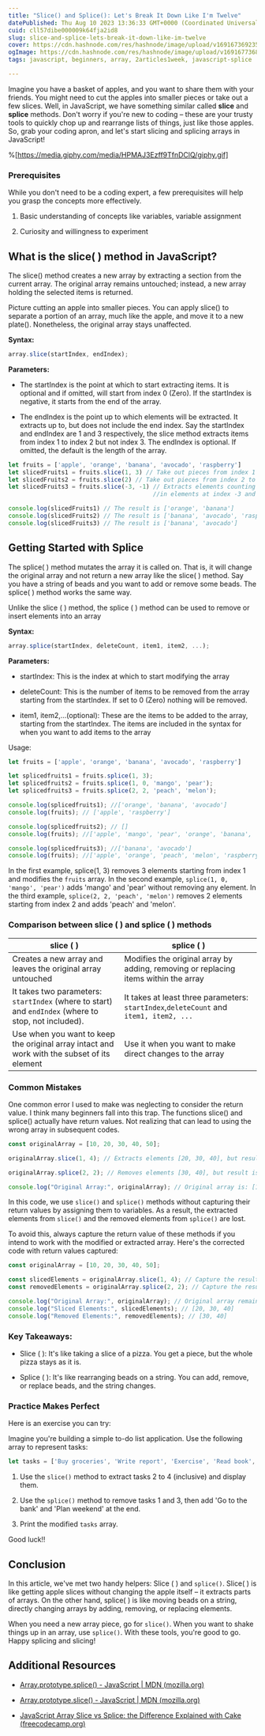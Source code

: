 ```yaml
---
title: "Slice() and Splice(): Let's Break It Down Like I'm Twelve"
datePublished: Thu Aug 10 2023 13:36:33 GMT+0000 (Coordinated Universal Time)
cuid: cll57dibe000009k64fja2id8
slug: slice-and-splice-lets-break-it-down-like-im-twelve
cover: https://cdn.hashnode.com/res/hashnode/image/upload/v1691673692358/599cb6a9-ba52-4343-a1aa-e04755132dad.png
ogImage: https://cdn.hashnode.com/res/hashnode/image/upload/v1691677368688/e51d1d0e-8a98-467c-acef-c9efa7089484.png
tags: javascript, beginners, array, 2articles1week, javascript-splice

---
```


Imagine you have a basket of apples, and you want to share them with your friends. You might need to cut the apples into smaller pieces or take out a few slices. Well, in JavaScript, we have something similar called **slice** and **splice** methods. Don't worry if you're new to coding – these are your trusty tools to quickly chop up and rearrange lists of things, just like those apples. So, grab your coding apron, and let's start slicing and splicing arrays in JavaScript!

%[https://media.giphy.com/media/HPMAJ3Ezff9TfnDClQ/giphy.gif] 

### Prerequisites

While you don't need to be a coding expert, a few prerequisites will help you grasp the concepts more effectively.

1. Basic understanding of concepts like variables, variable assignment
    
2. Curiosity and willingness to experiment
    

## What is the slice( ) method in JavaScript?

The slice() method creates a new array by extracting a section from the current array. The original array remains untouched; instead, a new array holding the selected items is returned.

Picture cutting an apple into smaller pieces. You can apply slice() to separate a portion of an array, much like the apple, and move it to a new plate(). Nonetheless, the original array stays unaffected.

**Syntax:**

```javascript
array.slice(startIndex, endIndex);
```

**Parameters:**

* The startIndex is the point at which to start extracting items. It is optional and if omitted, will start from index 0 (Zero). If the startIndex is negative, it starts from the end of the array.
    
* The endIndex is the point up to which elements will be extracted. It extracts up to, but does not include the end index. Say the startIndex and endIndex are 1 and 3 respectively, the slice method extracts items from index 1 to index 2 but not index 3. The endIndex is optional. If omitted, the default is the length of the array.
    

```javascript
let fruits = ['apple', 'orange', 'banana', 'avocado', 'raspberry']
let slicedFruits1 = fruits.slice(1, 3) // Take out pieces from index 1 to 2
let slicedFruits2 = fruits.slice(2) // Take out pieces from index 2 to the end of the array
let slicedFruits3 = fruits.slice(-3, -1) // Extracts elements counting from the end, resulting 
                                         //in elements at index -3 and -2 from the end.

console.log(slicedFruits1) // The result is ['orange', 'banana']
console.log(slicedFruits2) // The result is ['banana', 'avocado', 'raspberry']
console.log(slicedFruits3) // The result is ['banana', 'avocado']
```

## Getting Started with Splice

The splice( ) method mutates the array it is called on. That is, it will change the original array and not return a new array like the slice( ) method. Say you have a string of beads and you want to add or remove some beads. The splice( ) method works the same way.

Unlike the slice ( ) method, the splice ( ) method can be used to remove or insert elements into an array

**Syntax:**

```javascript
array.splice(startIndex, deleteCount, item1, item2, ...);
```

**Parameters:**

* startIndex: This is the index at which to start modifying the array
    
* deleteCount: This is the number of items to be removed from the array starting from the startIndex. If set to 0 (Zero) nothing will be removed.
    
* item1, item2,...(optional): These are the items to be added to the array, starting from the startIndex. The items are included in the syntax for when you want to add items to the array
    

Usage:

```javascript
let fruits = ['apple', 'orange', 'banana', 'avocado', 'raspberry']

let splicedfruits1 = fruits.splice(1, 3);
let splicedfruits2 = fruits.splice(1, 0, 'mango', 'pear');
let splicedfruits3 = fruits.splice(2, 2, 'peach', 'melon');

console.log(splicedfruits1); //['orange', 'banana', 'avocado']
console.log(fruits); // ['apple', 'raspberry']

console.log(splicedfruits2); // []
console.log(fruits); //['apple', 'mango', 'pear', 'orange', 'banana', 'avocado', 'raspberry']

console.log(splicedfruits3); //['banana', 'avocado']
console.log(fruits); //['apple', 'orange', 'peach', 'melon', 'raspberry']
```

In the first example, splice(1, 3) removes 3 elements starting from index 1 and modifies the `fruits` array. In the second example, `splice(1, 0, 'mango', 'pear')` adds 'mango' and 'pear' without removing any element. In the third example, `splice(2, 2, 'peach', 'melon')` removes 2 elements starting from index 2 and adds 'peach' and 'melon'.

### Comparison between slice ( ) and splice ( ) methods

| slice ( ) | splice ( ) |
| --- | --- |
| Creates a new array and leaves the original array untouched | Modifies the original array by adding, removing or replacing items within the array |
| It takes two parameters: `startIndex` (where to start) and `endIndex` (where to stop, not included). | It takes at least three parameters: `startIndex`,`deleteCount` and `item1, item2, ...` |
| Use when you want to keep the original array intact and work with the subset of its element | Use it when you want to make direct changes to the array |

### Common Mistakes

One common error I used to make was neglecting to consider the return value. I think many beginners fall into this trap. The functions slice() and splice() actually have return values. Not realizing that can lead to using the wrong array in subsequent codes.

```javascript
const originalArray = [10, 20, 30, 40, 50];

originalArray.slice(1, 4); // Extracts elements [20, 30, 40], but result is not stored

originalArray.splice(2, 2); // Removes elements [30, 40], but result is not stored

console.log("Original Array:", originalArray); // Original array is: [10, 20, 50]
```

In this code, we use `slice()` and `splice()` methods without capturing their return values by assigning them to variables. As a result, the extracted elements from `slice()` and the removed elements from `splice()` are lost.

To avoid this, always capture the return value of these methods if you intend to work with the modified or extracted array. Here's the corrected code with return values captured:

```javascript
const originalArray = [10, 20, 30, 40, 50];

const slicedElements = originalArray.slice(1, 4); // Capture the result of slice()
const removedElements = originalArray.splice(2, 2); // Capture the result of splice()

console.log("Original Array:", originalArray); // Original array remains unchanged
console.log("Sliced Elements:", slicedElements); // [20, 30, 40]
console.log("Removed Elements:", removedElements); // [30, 40]
```

### **Key Takeaways:**

* Slice ( ): It's like taking a slice of a pizza. You get a piece, but the whole pizza stays as it is.
    
* Splice ( ): It's like rearranging beads on a string. You can add, remove, or replace beads, and the string changes.
    

### Practice Makes Perfect

Here is an exercise you can try:

Imagine you're building a simple to-do list application. Use the following array to represent tasks:

```javascript
let tasks = ['Buy groceries', 'Write report', 'Exercise', 'Read book', 'Call friend'];
```

1. Use the `slice()` method to extract tasks 2 to 4 (inclusive) and display them.
    
2. Use the `splice()` method to remove tasks 1 and 3, then add 'Go to the bank' and 'Plan weekend' at the end.
    
3. Print the modified `tasks` array.
    

Good luck!!

## Conclusion

In this article, we've met two handy helpers: Slice ( ) and `splice()`. Slice( ) is like getting apple slices without changing the apple itself – it extracts parts of arrays. On the other hand, splice( ) is like moving beads on a string, directly changing arrays by adding, removing, or replacing elements.

When you need a new array piece, go for `slice()`. When you want to shake things up in an array, use `splice()`. With these tools, you're good to go. Happy splicing and slicing!

## Additional Resources

* [Array.prototype.splice() - JavaScript | MDN (](https://developer.mozilla.org/en-US/docs/Web/JavaScript/Reference/Global_Objects/Array/splice)[mozilla.org](http://mozilla.org)[)](https://developer.mozilla.org/en-US/docs/Web/JavaScript/Reference/Global_Objects/Array/splice)
    
* [Array.prototype.slice() - JavaScript | MDN (](https://developer.mozilla.org/en-US/docs/Web/JavaScript/Reference/Global_Objects/Array/slice)[mozilla.org](http://mozilla.org)[)](https://developer.mozilla.org/en-US/docs/Web/JavaScript/Reference/Global_Objects/Array/slice)
    
* [JavaScript Array Slice vs Splice: the Difference Explained with Cake (](https://www.freecodecamp.org/news/javascript-array-slice-vs-splice-whats-the-difference/)[freecodecamp.org](http://freecodecamp.org)[)](https://www.freecodecamp.org/news/javascript-array-slice-vs-splice-whats-the-difference/)
